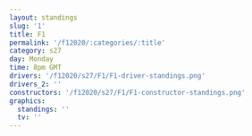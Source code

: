 ```yaml
---
layout: standings
slug: '1'
title: F1
permalink: '/f12020/:categories/:title'
category: s27
day: Monday
time: 8pm GMT
drivers: '/f12020/s27/F1/F1-driver-standings.png'
drivers_2: ''
constructors: '/f12020/s27/F1/F1-constructor-standings.png'
graphics:
  standings: ''
  tv: ''
---
```


